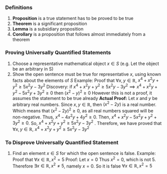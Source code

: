 ### Definitions
1) **Proposition** is a true statement has to be proved to be true
2) **Theorem** is a significant proposition
3) **Lemma** is a subsidiary proposition
4) **Corollary** is a proposition that follows almost immediately from a theorem

### Proving Universally Quantified Statements
1) Choose a representative mathematical object $x \in S$ (e.g. Let the object be an arbitrary in S)
2) Show the open sentence must be true for representative $x$, using known facts about the elements of $S$
Example:
	Proof that $\forall x, y \in \mathbb{R}$, $x^4+x^2y+y^2\geq 5x^2y-3y^2$ 
	Discovery:
		if $x^4+x^2y+y^2\geq 5x^2y-3y^2 \implies x^4+x^2y+y^2 - 5x^2y + 3y^2 \geq 0$ 
		then $(x^2-y)^2 \geq 0$ 
		However this is not a proof, it assumes the statement to be true already
	**Actual Proof:**
		Let $x \text{ and } y$ be arbitrary real numbers.
		Since $x, y \in \mathbb{R}$, then $(x^2-2y)$ is a real number.
		Which means that $(x^2-2y)^2 \geq 0$, as all real numbers squared will be non-negative.
		Thus, $x^4-4x^2y+4y^2 \geq 0$.
		Then, $x^4 + x^2y - 5x^2y + y^2 + 3y^2 \geq 0$.
		So, $x^4+x^2y+y^2\geq 5x^2y-3y^2$ .
		Therefore, we have proved that $\forall x, y \in \mathbb{R}$, $x^4+x^2y+y^2\geq 5x^2y-3y^2$
### To Disprove Universally Quantified Statement
1) Find an element $x \in S$ for which the open sentence is false. 
Example:
	Proof that $\forall x \in \mathbb{R}, x^2=5$
	Proof:
		Let $x=0$
		Thus $x^2 = 0$, which is not 5.
		Therefore $\exists x \in \mathbb{R}, x^2 \neq 5$, namely $x=0$.
		So it is false $\forall x \in \mathbb{R}, x^2=5$